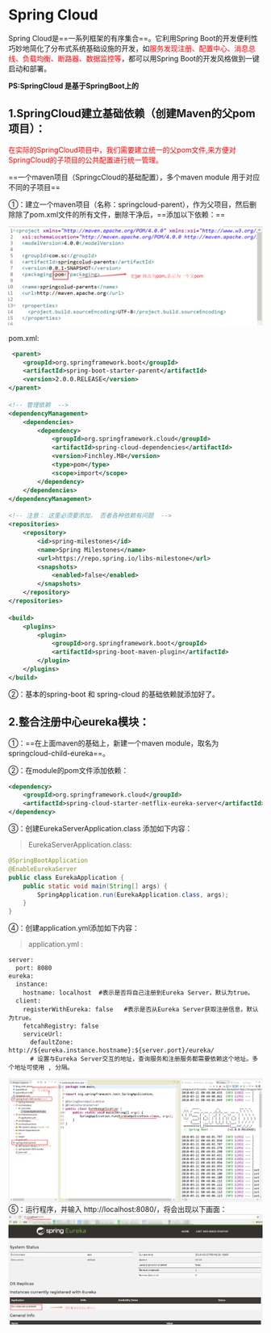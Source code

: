 # Spring Cloud
Spring Cloud是==一系列框架的有序集合==。它利用Spring Boot的开发便利性巧妙地简化了分布式系统基础设施的开发，如<font color="red">服务发现注册、配置中心、消息总线、负载均衡、断路器、数据监控等</font>，都可以用Spring Boot的开发风格做到一键启动和部署。

**PS:SpringCloud 是基于SpringBoot上的**

## 1.SpringCloud建立基础依赖（创建Maven的父pom项目）：
<font color="red">在实际的SpringCloud项目中，我们需要建立统一的父pom文件,来方便对SpringCloud的子项目的公共配置进行统一管理。</font>

==一个maven项目（SpringcCloud的基础配置），多个maven module 用于对应不同的子项目==

①：建立一个maven项目（名称：springcloud-parent），作为父项目，然后删除除了pom.xml文件的所有文件，删除干净后，==添加以下依赖：==

![1](../img/springcloud_img/1.png)

pom.xml:
```xml
 <parent>    
    <groupId>org.springframework.boot</groupId>    
    <artifactId>spring-boot-starter-parent</artifactId>    
    <version>2.0.0.RELEASE</version>    
</parent>    
  
<!-- 管理依赖  -->    
<dependencyManagement>    
    <dependencies>    
        <dependency>    
            <groupId>org.springframework.cloud</groupId>    
            <artifactId>spring-cloud-dependencies</artifactId>    
            <version>Finchley.M8</version>    
            <type>pom</type>    
            <scope>import</scope>    
        </dependency>    
    </dependencies>    
</dependencyManagement>    
  
<!-- 注意： 这里必须要添加， 否者各种依赖有问题  -->    
<repositories>    
    <repository>    
        <id>spring-milestones</id>    
        <name>Spring Milestones</name>    
        <url>https://repo.spring.io/libs-milestone</url>    
        <snapshots>    
            <enabled>false</enabled>    
        </snapshots>    
    </repository>    
</repositories>    
  
<build>    
    <plugins>    
        <plugin>    
            <groupId>org.springframework.boot</groupId>    
            <artifactId>spring-boot-maven-plugin</artifactId>    
        </plugin>    
    </plugins>    
</build>   

```

②：基本的spring-boot 和 spring-cloud 的基础依赖就添加好了。



## 2.整合注册中心eureka模块：

①：==在上面maven的基础上，新建一个maven module，取名为 springcloud-child-eureka==。

②：在module的pom文件添加依赖：

```xml
<dependency>    
    <groupId>org.springframework.cloud</groupId>    
    <artifactId>spring-cloud-starter-netflix-eureka-server</artifactId>    
</dependency>    
```

③：创建EurekaServerApplication.class 添加如下内容：

> EurekaServerApplication.class:
```java
@SpringBootApplication  
@EnableEurekaServer  
public class EurekaApplication {  
    public static void main(String[] args) {  
        SpringApplication.run(EurekaApplication.class, args);  
    }  
}  

```


④：创建application.yml添加如下内容：

> application.yml :
```
server:  
  port: 8080  
eureka:  
  instance:  
    hostname: localhost  #表示是否将自己注册到Eureka Server，默认为true。
  client:  
    registerWithEureka: false   #表示是否从Eureka Server获取注册信息，默认为true。
    fetcahRegistry: false  
    serviceUrl:  
      defaultZone: http://${eureka.instance.hostname}:${server.port}/eureka/  
      # 设置与Eureka Server交互的地址，查询服务和注册服务都需要依赖这个地址。多个地址可使用 , 分隔。 
```

![2](../img/springcloud_img/2.png)
⑤：运行程序，并输入 http://localhost:8080/，将会出现以下画面：
![3](../img/springcloud_img/3.png)

